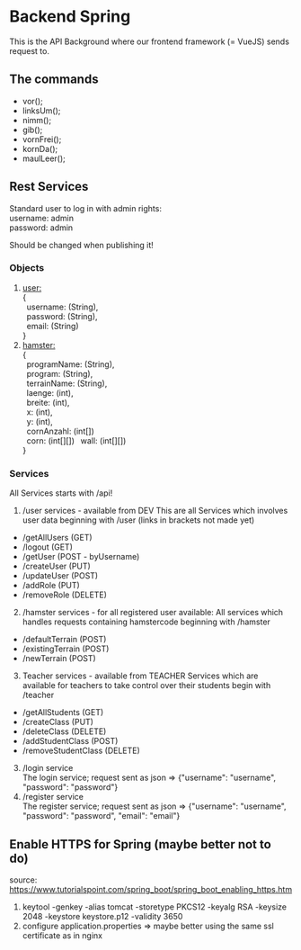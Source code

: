 # Backend Spring

This is the API Background where our frontend framework (= VueJS) sends request to.

## The commands 

- vor(); 
- linksUm(); 
- nimm(); 
- gib(); 
- vornFrei(); 
- kornDa(); 
- maulLeer();

## Rest Services

Standard user to log in with admin rights:  
username: admin  
password: admin  

Should be changed when publishing it!

### Objects 

1. <ins>user:</ins>  
{  
  &ensp;username: (String),  
  &ensp;password: (String),  
  &ensp;email: (String)  
}  
3. <ins>hamster:</ins>  
{  
  &ensp;programName: (String),  
  &ensp;program: (String),  
  &ensp;terrainName: (String),   
  &ensp;laenge: (int),  
  &ensp;breite: (int),  
  &ensp;x: (int),  
  &ensp;y: (int),  
  &ensp;cornAnzahl: (int[])  
  &ensp;corn: (int[][])
  &ensp;wall: (int[][])  
}  

### Services 
  
All Services starts with /api!

1. /user services - available from DEV
This are all Services which involves user data beginning with /user (links in brackets not made yet)
- /getAllUsers (GET)
- /logout (GET)
- /getUser (POST - byUsername)
- /createUser (PUT)
- /updateUser (POST)
- /addRole (PUT)
- /removeRole (DELETE)
2. /hamster services - for all registered user available: 
All services which handles requests containing hamstercode beginning with /hamster
- /defaultTerrain (POST)
- /existingTerrain (POST)
- /newTerrain (POST)  
3. Teacher services - available from TEACHER
Services which are available for teachers to take control over their students begin with /teacher
- /getAllStudents (GET)
- /createClass (PUT)
- /deleteClass (DELETE)
- /addStudentClass (POST)
- /removeStudentClass (DELETE)

3. /login service  
The login service; request sent as json => {"username": "username", "password": "password"}
4. /register service  
The register service; request sent as json => {"username": "username", "password": "password", "email": "email"}  

## Enable HTTPS for Spring (maybe better not to do)
source: https://www.tutorialspoint.com/spring_boot/spring_boot_enabling_https.htm

1. keytool -genkey -alias tomcat -storetype PKCS12 -keyalg RSA -keysize 2048 -keystore keystore.p12 -validity 3650
2. configure application.properties
=> maybe better using the same ssl certificate as in nginx 
